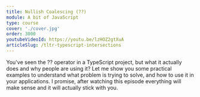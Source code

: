 ```yaml
---
title: Nullish Coalescing (??)
module: A bit of JavaScript
type: course
cover: './cover.jpg'
order: 3000
youtubeVideoId: https://youtu.be/lzHOZ2gtXuA
articleSlug: /tltr-typescript-intersections
---
```


You've seen the ?? operator in a TypeScript project, but what it actually does and why people are using it? Let me show you some practical examples to understand what problem is trying to solve, and how to use it in your applications. I promise, after watching this episode everything will make sense and it will actually stick with you.
